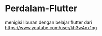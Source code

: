 # Perdalam-Flutter
menigisi liburan dengan belajar flutter dari https://www.youtube.com/user/kh3w4nx1ng
